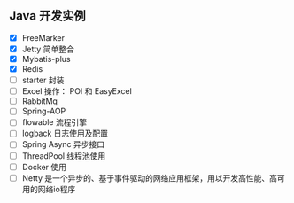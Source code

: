 ## Java 开发实例
- [x] FreeMarker
- [x] Jetty 简单整合
- [x] Mybatis-plus
- [x] Redis
- [ ] starter 封装
- [ ] Excel 操作： POI 和 EasyExcel
- [ ] RabbitMq
- [ ] Spring-AOP
- [ ] flowable 流程引擎
- [ ] logback 日志使用及配置
- [ ] Spring Async 异步接口
- [ ] ThreadPool 线程池使用
- [ ] Docker 使用
- [ ] Netty 是一个异步的、基于事件驱动的网络应用框架，用以开发高性能、高可用的网络io程序